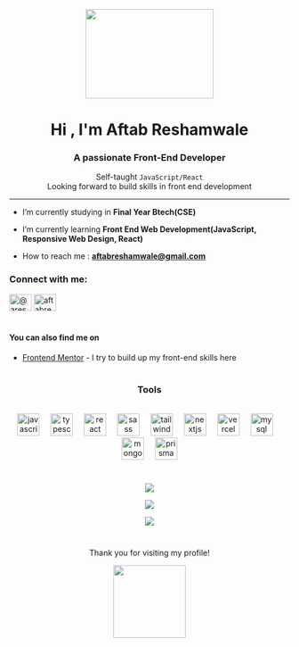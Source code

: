<div align="center">
  <img  width="230" height="160"src="https://media1.tenor.com/m/34qNY2r67PgAAAAC/hi-hi-there.gif"/>
</div>

<div align="center">
<h1 align="center">Hi , I'm Aftab Reshamwale</h1>
<h3 align="center">A passionate Front-End Developer</h3>
  
Self-taught `JavaScript/React` <br/>Looking forward to build skills in front end development <br/>
</div>

----------------------------------------------------


- I’m currently studying in **Final Year Btech(CSE)**

- I’m currently learning **Front End Web Development(JavaScript, Responsive Web Design, React)**

- How to reach me : **aftabreshamwale@gmail.com**


<h3 align="left">Connect with me:</h3>
<p align="left">
<a href="https://twitter.com/@areshamwale" target="blank"><img align="center" src="https://raw.githubusercontent.com/rahuldkjain/github-profile-readme-generator/master/src/images/icons/Social/twitter.svg" alt="@areshamwale" height="30" width="40" /></a>
<a href="https://linkedin.com/in/aftabreshamwale" target="blank"><img align="center" src="https://raw.githubusercontent.com/rahuldkjain/github-profile-readme-generator/master/src/images/icons/Social/linked-in-alt.svg" alt="aftabreshamwale" height="30" width="40" /></a>
</p>



#
  
#### You can also find me on
- [Frontend Mentor](https://www.frontendmentor.io/profile/Aftab1112) - I try to build up my front-end skills here 


#

<div align="center">
 
### Tools 
<br/>

  <img src="https://skillicons.dev/icons?i=js" height="40" alt="javascript logo"  />
  <img width="12" />
  <img src="https://skillicons.dev/icons?i=ts" height="40" alt="typescript logo"  />
  <img width="12" />
  <img src="https://skillicons.dev/icons?i=react" height="40" alt="react logo"  />
  <img width="12" />
  <img src="https://skillicons.dev/icons?i=sass" height="40" alt="sass logo"  />
  <img width="12" />
  <img src="https://skillicons.dev/icons?i=tailwind" height="40" alt="tailwindcss logo"  />
  <img width="12" />
  <img src="https://skillicons.dev/icons?i=nextjs" height="40" alt="nextjs logo"  />
  <img width="12" />
  <img src="https://skillicons.dev/icons?i=vercel" height="40" alt="vercel logo"  />
  <img width="12" />
  <img src="https://skillicons.dev/icons?i=mysql" height="40" alt="mysql logo"  />
  <img width="12" />
  <img src="https://skillicons.dev/icons?i=mongodb" height="40" alt="mongodb logo"  />
  <img width="12" />
  <img src="https://skillicons.dev/icons?i=prisma" height="40" alt="prisma logo"  />

</div>

#

<div align="center">
 
![](https://github-readme-stats.vercel.app/api/top-langs/?username=atmahana&theme=tokyonight&hide_border=false&langs_count=4&include_all_commits=false&count_private=true&layout=compact)

![](https://github-readme-stats.vercel.app/api?username=atmahana&theme=tokyonight&hide_border=false&include_all_commits=true&count_private=true&hide_title=true&hide_rank=true)

![](https://github-readme-streak-stats.herokuapp.com/?user=atmahana&theme=tokyonight&hide_border=false)<br/>

</div>

#

<p align="center">Thank you for visiting my profile!</p>

<div align="center">
  <img height="130" src="https://cdn.betterttv.net/emote/5f6b6da762f49f0b2162e180/3x.webp"  />
</div>
